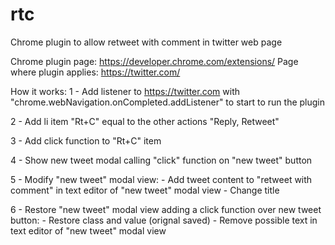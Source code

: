 rtc
===

Chrome plugin to allow retweet with comment in twitter web page


Chrome plugin page: https://developer.chrome.com/extensions/
Page where plugin applies: https://twitter.com/

How it works:
 1 - Add listener to https://twitter.com with "chrome.webNavigation.onCompleted.addListener" to start to run the plugin

 2 - Add li item "Rt+C" equal to the other actions "Reply, Retweet"

 3 - Add click function to "Rt+C" item

 4 - Show new tweet modal calling "click" function on "new tweet" button

 5 - Modify "new tweet" modal view:
	  - Add tweet content to "retweet with comment" in text editor of "new tweet" modal view
	  - Change title

 6 - Restore "new tweet" modal view adding a click function over new tweet button:
      - Restore class and value (orignal saved)
      - Remove possible text in text editor of "new tweet" modal view